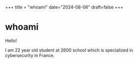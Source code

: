 +++ 
title = "whoami"
date="2024-08-06"
draft=false
+++

# whoami

Hello!

I am 22 year old student at 2600 school which is specialized in cybersecurity in France.

